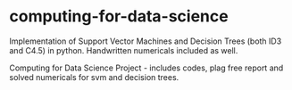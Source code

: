 # computing-for-data-science
Implementation of Support Vector Machines and Decision Trees (both ID3 and C4.5) in python. Handwritten numericals included as well.

Computing for Data Science Project - includes codes, plag free report and solved numericals for svm and decision trees.
